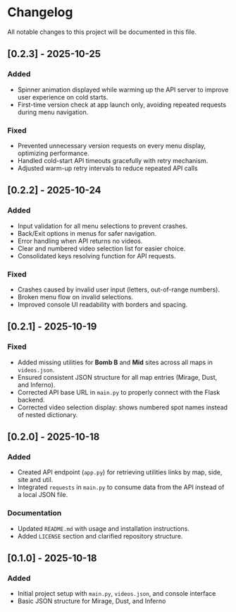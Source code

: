 # Changelog

All notable changes to this project will be documented in this file.

## [0.2.3] - 2025-10-25
### Added
- Spinner animation displayed while warming up the API server to improve user experience on cold starts.
- First-time version check at app launch only, avoiding repeated requests during menu navigation.

### Fixed
- Prevented unnecessary version requests on every menu display, optimizing performance.
- Handled cold-start API timeouts gracefully with retry mechanism.
- Adjusted warm-up retry intervals to reduce repeated API calls

## [0.2.2] - 2025-10-24
### Added
- Input validation for all menu selections to prevent crashes.
- Back/Exit options in menus for safer navigation.
- Error handling when API returns no videos.
- Clear and numbered video selection list for easier choice.
- Consolidated keys resolving function for API requests.

### Fixed
- Crashes caused by invalid user input (letters, out-of-range numbers).
- Broken menu flow on invalid selections.
- Improved console UI readability with borders and spacing.

## [0.2.1] - 2025-10-19
### Fixed
- Added missing utilities for **Bomb B** and **Mid** sites across all maps in `videos.json`.
- Ensured consistent JSON structure for all map entries (Mirage, Dust, and Inferno).
- Corrected API base URL in `main.py` to properly connect with the Flask backend.
- Corrected video selection display: shows numbered spot names instead of nested dictionary.

## [0.2.0] - 2025-10-18
### Added
- Created API endpoint (`app.py`) for retrieving utilities links by map, side, site and util.
- Integrated `requests` in `main.py` to consume data from the API instead of a local JSON file.

### Documentation
- Updated `README.md` with usage and installation instructions.
- Added `LICENSE` section and clarified repository structure.

## [0.1.0] - 2025-10-18
### Added
- Initial project setup with `main.py`, `videos.json`, and console interface
- Basic JSON structure for Mirage, Dust, and Inferno